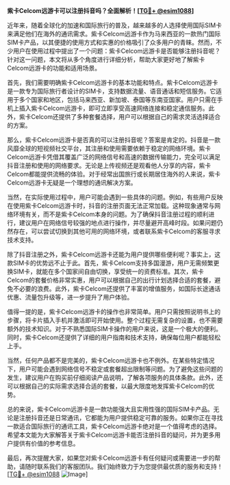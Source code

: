 **紫卡Celcom远游卡可以注册抖音吗？全面解析！[[TG💪+ @esim1088](https://t.me/s/esim1088)]**

近年来，随着全球化的加速和国际旅行的普及，越来越多的人选择使用国际SIM卡来满足他们在海外的通讯需求。紫卡Celcom远游卡作为马来西亚的一款热门国际SIM卡产品，以其便捷的使用方式和实惠的价格吸引了众多用户的青睐。然而，不少用户在使用过程中提出了一个问题：紫卡Celcom远游卡是否能够注册抖音呢？针对这一问题，本文将从多个角度进行详细分析，帮助大家更好地了解紫卡Celcom远游卡的功能和适用场景。

首先，我们需要明确紫卡Celcom远游卡的基本功能和特点。紫卡Celcom远游卡是一款专为国际旅行者设计的SIM卡，支持数据流量、语音通话和短信服务。它适用于多个国家和地区，包括马来西亚、新加坡、泰国等东南亚国家。用户只需在手机上插入紫卡Celcom远游卡，即可立即享受高速网络连接和稳定通信服务。此外，紫卡Celcom还提供了多种套餐选择，用户可以根据自己的需求灵活选择适合的方案。

那么，紫卡Celcom远游卡是否真的可以注册抖音呢？答案是肯定的。抖音是一款风靡全球的短视频社交平台，其注册和使用需要依赖于稳定的网络环境。紫卡Celcom远游卡凭借其覆盖广泛的网络信号和高速的数据传输能力，完全可以满足抖音注册和使用的网络要求。无论是上传视频还是观看他人分享的内容，紫卡Celcom都能提供流畅的体验。对于经常出国旅行或长期居住海外的人来说，紫卡Celcom远游卡无疑是一个理想的通讯解决方案。

当然，在实际使用过程中，用户可能会遇到一些具体的问题。例如，有些用户反映在使用紫卡Celcom远游卡时，抖音的注册页面无法正常加载。这种现象通常与网络环境有关，而不是紫卡Celcom本身的问题。为了确保抖音注册过程的顺利进行，建议用户在网络信号较强的地点进行操作，并尽量避开高峰时段。如果问题仍然存在，可以尝试切换到其他可用的网络环境，或者联系紫卡Celcom的客服寻求技术支持。

除了抖音注册之外，紫卡Celcom远游卡还能为用户提供哪些便利呢？事实上，这款SIM卡的优势远不止于此。首先，紫卡Celcom支持多国漫游，用户无需频繁更换SIM卡，就能在多个国家间自由切换，享受统一的资费标准。其次，紫卡Celcom的套餐价格非常实惠，用户可以根据自己的出行计划选择合适的套餐，避免不必要的浪费。此外，紫卡Celcom还提供了丰富的增值服务，如国际长途通话优惠、流量包升级等，进一步提升了用户体验。

值得一提的是，紫卡Celcom远游卡的操作也非常简单。用户只需按照说明书上的步骤，将卡片插入手机并激活即可开始使用。整个过程无需复杂的设置，也不需要额外的技术知识。对于不熟悉国际SIM卡操作的用户来说，这是一个极大的便利。同时，紫卡Celcom还提供了详细的用户指南和技术支持，确保每位用户都能轻松上手。

当然，任何产品都不是完美的，紫卡Celcom远游卡也不例外。在某些特定情况下，用户可能会遇到网络信号不稳定或套餐超出限制等问题。为了避免这些问题的发生，建议用户在购买前仔细阅读产品说明，了解各项服务的具体条款。此外，还可以根据自己的实际需求选择合适的套餐，以最大限度地发挥紫卡Celcom的优势。

总的来说，紫卡Celcom远游卡是一款功能强大且实用性强的国际SIM卡产品。无论是注册抖音还是日常通讯，它都能为用户提供稳定可靠的服务。如果你正在寻找一款适合国际旅行的通讯工具，紫卡Celcom远游卡绝对是一个值得考虑的选择。希望本文能为大家解答关于紫卡Celcom远游卡能否注册抖音的疑问，并为更多用户提供有价值的参考信息。

最后，再次提醒大家，如果您对紫卡Celcom远游卡有任何疑问或需要进一步的帮助，请随时联系我们的客服团队。我们始终致力于为您提供最优质的服务和支持！[[TG💪+ @esim1088](https://t.me/s/esim1088) ![Image](https://i.postimg.cc/4NQfJmqS/Snipaste-2025-05-13-00-14-12.png)]